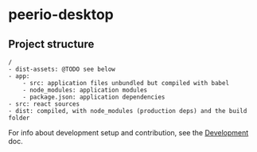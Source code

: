 # peerio-desktop

## Project structure 

```
/
- dist-assets: @TODO see below
- app: 
    - src: application files unbundled but compiled with babel
    - node_modules: application modules
    - package.json: application dependencies
- src: react sources
- dist: compiled, with node_modules (production deps) and the build folder
```

For info about development setup and contribution, see the [Development](./docs/development.md) doc.